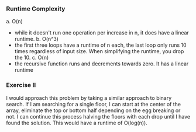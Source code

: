 ### Runtime Complexity

a. O(n)

- while it doesn't run one operation per increase in n, it does have a linear runtime.
  b. O(n^3)
- the first three loops have a runtime of n each, the last loop only runs 10 times regardless of input size. When simplifying the runtime, you drop the 10.
  c. O(n)
- the recursive function runs and decrements towards zero. It has a linear runtime

### Exercise II

I would approach this problem by taking a similar approach to binary search. If I am searching for a single floor, I can start at the center of the array, eliminate the top or bottom half depending on the egg breaking or not. I can continue this process halving the floors with each drop until I have found the solution. This would have a runtime of O(log(n)).
